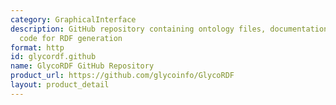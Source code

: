 ```yaml
---
category: GraphicalInterface
description: GitHub repository containing ontology files, documentation, and source
  code for RDF generation
format: http
id: glycordf.github
name: GlycoRDF GitHub Repository
product_url: https://github.com/glycoinfo/GlycoRDF
layout: product_detail
---
```

